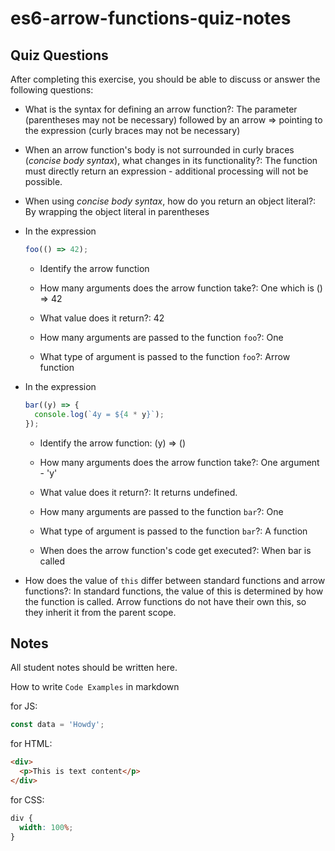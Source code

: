 # es6-arrow-functions-quiz-notes

## Quiz Questions

After completing this exercise, you should be able to discuss or answer the following questions:

- What is the syntax for defining an arrow function?: The parameter (parentheses may not be necessary) followed by an arrow => pointing to the expression (curly braces may not be necessary)

- When an arrow function's body is not surrounded in curly braces (_concise body syntax_), what changes in its functionality?: The function must directly return an expression - additional processing will not be possible.

- When using _concise body syntax_, how do you return an object literal?: By wrapping the object literal in parentheses

- In the expression

  ```js
  foo(() => 42);
  ```

  - Identify the arrow function

  - How many arguments does the arrow function take?: One which is () => 42

  - What value does it return?: 42

  - How many arguments are passed to the function `foo`?: One

  - What type of argument is passed to the function `foo`?: Arrow function

- In the expression

  ```js
  bar((y) => {
    console.log(`4y = ${4 * y}`);
  });
  ```

  - Identify the arrow function: (y) => ()

  - How many arguments does the arrow function take?: One argument - 'y'

  - What value does it return?: It returns undefined.

  - How many arguments are passed to the function `bar`?: One

  - What type of argument is passed to the function `bar`?: A function

  - When does the arrow function's code get executed?: When bar is called

- How does the value of `this` differ between standard functions and arrow functions?: In standard functions, the value of this is determined by how the function is called. Arrow functions do not have their own this, so they inherit it from the parent scope.

## Notes

All student notes should be written here.

How to write `Code Examples` in markdown

for JS:

```javascript
const data = 'Howdy';
```

for HTML:

```html
<div>
  <p>This is text content</p>
</div>
```

for CSS:

```css
div {
  width: 100%;
}
```

